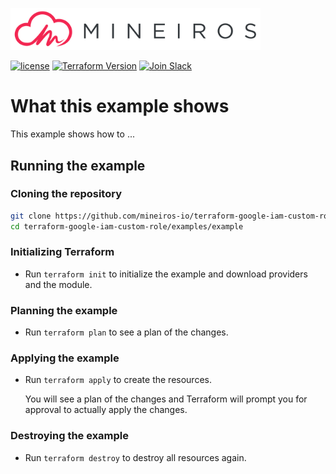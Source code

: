 [<img src="https://raw.githubusercontent.com/mineiros-io/brand/3bffd30e8bdbbde32c143e2650b2faa55f1df3ea/mineiros-primary-logo.svg" width="400"/>][homepage]

[![license][badge-license]][apache20]
[![Terraform Version][badge-terraform]][releases-terraform]
[![Join Slack][badge-slack]][slack]

# What this example shows

This example shows how to ...

## Running the example

### Cloning the repository

```bash
git clone https://github.com/mineiros-io/terraform-google-iam-custom-role.git
cd terraform-google-iam-custom-role/examples/example
```

### Initializing Terraform

- Run `terraform init` to initialize the example and download providers and the module.

### Planning the example

- Run `terraform plan` to see a plan of the changes.

### Applying the example

- Run `terraform apply` to create the resources.

  You will see a plan of the changes and Terraform will prompt you for approval to actually apply the changes.

### Destroying the example

- Run `terraform destroy` to destroy all resources again.

<!-- References -->

[main.tf]: https://github.com/mineiros-io/terraform-google-iam-custom-role/blob/main/examples/example/main.tf
[homepage]: https://mineiros.io/?ref=terraform-google-iam-custom-role
[badge-license]: https://img.shields.io/badge/license-Apache%202.0-brightgreen.svg
[badge-terraform]: https://img.shields.io/badge/Terraform-1.x-623CE4.svg?logo=terraform

[releases-terraform]: https://github.com/hashicorp/terraform/releases
[apache20]: https://opensource.org/licenses/Apache-2.0
[slack]: https://mineiros.io/slack
[badge-slack]: https://img.shields.io/badge/slack-@mineiros--community-f32752.svg?logo=slack
